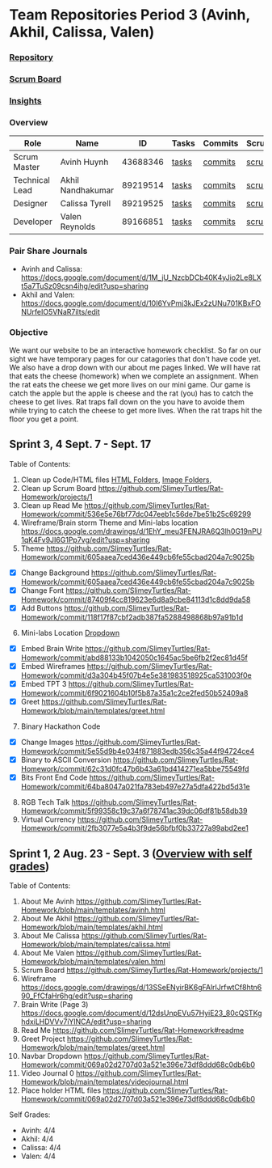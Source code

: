 # Team Repositories Period 3 (Avinh, Akhil, Calissa, Valen)

### [Repository](https://github.com/SlimeyTurtles/Rat-Homework#readme)

### [Scrum Board](https://github.com/SlimeyTurtles/Rat-Homework/projects/1)

### [Insights](https://github.com/SlimeyTurtles/Rat-Homework/pulse)

### Overview

| Role | Name | ID | Tasks | Commits | Scrumboard | Profile |
| --- | --- | --- | --- | --- | --- | --- |
| Scrum Master | Avinh Huynh | 43688346 | [tasks](https://github.com/SlimeyTurtles/Rat-Homework/issues?q=assignee%3ASlimeyTurtles+is%3Aopen) | [commits](https://github.com/SlimeyTurtles/Rat-Homework/commits?author=SlimeyTurtles) | [scrumboard](https://github.com/SlimeyTurtles/Rat-Homework/projects/1?card_filter_query=assignee%3Aslimeyturtles) | [profile](https://github.com/SlimeyTurtles) |
| Technical Lead | Akhil Nandhakumar | 89219514 | [tasks](https://github.com/SlimeyTurtles/Rat-Homework/issues?q=assignee%3AAkhilNandhakumar+is%3Aopen) | [commits](https://github.com/SlimeyTurtles/Rat-Homework/commits?author=AkhilNandhakumar) | [scrumboard](https://github.com/SlimeyTurtles/Rat-Homework/projects/1?card_filter_query=assignee%3Aakhilnandhakumar) | [profile](https://github.com/AkhilNandhakumar) |
| Designer | Calissa Tyrell | 89219525 | [tasks](https://github.com/SlimeyTurtles/Rat-Homework/issues?q=assignee%3ACalissaT+is%3Aopen) | [commits](https://github.com/SlimeyTurtles/Rat-Homework/commits?author=CalissaT) | [scrumboard](https://github.com/SlimeyTurtles/Rat-Homework/projects/1?card_filter_query=assignee%3Acalissat) | [profile](https://github.com/CalissaT) |
| Developer | Valen Reynolds | 89166851 | [tasks](https://github.com/SlimeyTurtles/Rat-Homework/issues?q=assignee%3AValenReynolds+is%3Aopen) | [commits](https://github.com/SlimeyTurtles/Rat-Homework/commits?author=ValenReynolds) | [scrumboard](https://github.com/SlimeyTurtles/Rat-Homework/projects/1?card_filter_query=assignee%3Avalenreynolds) | [profile](https://github.com/ValenReynolds) |

### Pair Share Journals

- Avinh and Calissa: https://docs.google.com/document/d/1M_jU_NzcbDCb40K4yJio2Le8LXt5a7TuSz09csn4ihg/edit?usp=sharing
- Akhil and Valen: https://docs.google.com/document/d/10I6YvPmj3kJEx2zUNu701KBxFONUrfeIO5VNaR7ilts/edit

### Objective

We want our website to be an interactive homework checklist. So far on our sight we have temporary pages for our catagories that don't have code yet. We also have a drop down with our about me pages linked. We will have rat that eats the cheese (homework) when we complete an assignment. When the rat eats the cheese we get more lives on our mini game. Our game is catch the apple but the apple is cheese and the rat (you) has to catch the cheese to get lives. Rat traps fall down on the you have to avoide them while trying to catch the cheese to get more lives. When the rat traps hit the floor you get a point.

## Sprint 3, 4 Sept. 7 - Sept. 17

Table of Contents:
1. Clean up Code/HTML files [HTML Folders](https://github.com/SlimeyTurtles/Rat-Homework/commit/a34049dc6734873dcc9c0098ae58b6403a0a1bf5), [Image Folders](https://github.com/SlimeyTurtles/Rat-Homework/commit/0ee89a390621dbced1ea0f1d41c7fe88c958e374),
2. Clean up Scrum Board https://github.com/SlimeyTurtles/Rat-Homework/projects/1
3. Clean up Read Me https://github.com/SlimeyTurtles/Rat-Homework/commit/536e5e76bf77dc047eeb1c56de7be51b25c69299
4. Wireframe/Brain storm Theme and Mini-labs location https://docs.google.com/drawings/d/1EhY_meu3FENJRA6Q3lh0G19nPU1qK4Fv9JI6G1Pp7vg/edit?usp=sharing
5. Theme https://github.com/SlimeyTurtles/Rat-Homework/commit/605aaea7ced436e449cb6fe55cbad204a7c9025b
- [X] Change Background https://github.com/SlimeyTurtles/Rat-Homework/commit/605aaea7ced436e449cb6fe55cbad204a7c9025b
- [X] Change Font https://github.com/SlimeyTurtles/Rat-Homework/commit/87409f4cc819623e6d8a9cbe84113d1c8dd9da58
- [X] Add Buttons https://github.com/SlimeyTurtles/Rat-Homework/commit/118f17f87cbf2adb387fa5288498868b97a91b1d
6. Mini-labs Location [Dropdown](https://github.com/SlimeyTurtles/Rat-Homework/commit/88e0b770057dd82e79fe773740ed45bdccd640e2)
- [X] Embed Brain Write https://github.com/SlimeyTurtles/Rat-Homework/commit/abd88133b1042050c1645ac5be6fb2f2ec81d45f
- [X] Embed Wireframes https://github.com/SlimeyTurtles/Rat-Homework/commit/d3a304b45f07b4e5e381983518925ca531003f0e
- [X] Embed TPT 3 https://github.com/SlimeyTurtles/Rat-Homework/commit/6f9021604b10f5b87a35a1c2ce2fed50b52409a8
- [X] Greet https://github.com/SlimeyTurtles/Rat-Homework/blob/main/templates/greet.html
7. Binary Hackathon Code
- [X] Change Images https://github.com/SlimeyTurtles/Rat-Homework/commit/5e55d9b4e034f871883edb356c35a44f94724ce4
- [X] Binary to ASCII Conversion https://github.com/SlimeyTurtles/Rat-Homework/commit/62c31d0fc47b6b43a61bd414271ea5bbe75549fd
- [X] Bits Front End Code https://github.com/SlimeyTurtles/Rat-Homework/commit/64ba8047a021fa783eb497e27a5dfa422bd5d31e
8. RGB Tech Talk https://github.com/SlimeyTurtles/Rat-Homework/commit/5f99358c19c37a6f78741ac39dc06df81b58db39
9. Virtual Currency https://github.com/SlimeyTurtles/Rat-Homework/commit/2fb3077e5a4b3f9de56bfbf0b33727a99abd2ee1

## Sprint 1, 2 Aug. 23 - Sept. 3 ([Overview with self grades](https://docs.google.com/document/d/15w6Z8kx3Inzfa8vwtc6_sD0a42b-ZCU14hYjFbG608A/edit?usp=sharing))

Table of Contents:
1. About Me Avinh https://github.com/SlimeyTurtles/Rat-Homework/blob/main/templates/avinh.html
2. About Me Akhil https://github.com/SlimeyTurtles/Rat-Homework/blob/main/templates/akhil.html
3. About Me Calissa https://github.com/SlimeyTurtles/Rat-Homework/blob/main/templates/calissa.html
4. About Me Valen https://github.com/SlimeyTurtles/Rat-Homework/blob/main/templates/valen.html
5. Scrum Board https://github.com/SlimeyTurtles/Rat-Homework/projects/1
6. Wireframe https://docs.google.com/drawings/d/13SSeENyirBK6gFAlrlJrfwtCf8htn690_FfCfaHr6hg/edit?usp=sharing
7. Brain Write (Page 3) https://docs.google.com/document/d/12dsUnpEVu57HyiE23_80cQSTKghdxiLHDVVv7iYlNCA/edit?usp=sharing
8. Read Me https://github.com/SlimeyTurtles/Rat-Homework#readme
9. Greet Project https://github.com/SlimeyTurtles/Rat-Homework/blob/main/templates/greet.html
10. Navbar Dropdown https://github.com/SlimeyTurtles/Rat-Homework/commit/069a02d2707d03a521e396e73df8ddd68c0db6b0
11. Video Journal 0 https://github.com/SlimeyTurtles/Rat-Homework/blob/main/templates/videojournal.html
12. Place holder HTML files https://github.com/SlimeyTurtles/Rat-Homework/commit/069a02d2707d03a521e396e73df8ddd68c0db6b0

Self Grades:
- Avinh: 4/4
- Akhil: 4/4
- Calissa: 4/4
- Valen: 4/4
